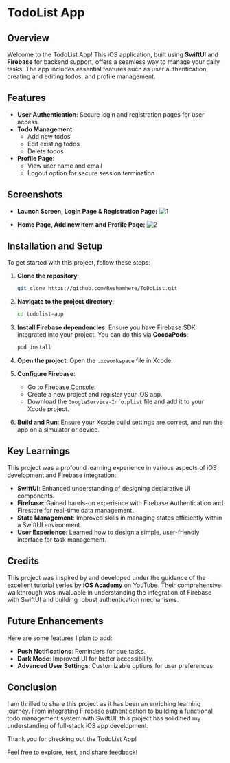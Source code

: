
# TodoList App

## Overview
Welcome to the TodoList App! This iOS application, built using **SwiftUI** and **Firebase** for backend support, offers a seamless way to manage your daily tasks. The app includes essential features such as user authentication, creating and editing todos, and profile management.

## Features
- **User Authentication**: Secure login and registration pages for user access.
- **Todo Management**:
  - Add new todos
  - Edit existing todos
  - Delete todos
- **Profile Page**:
  - View user name and email
  - Logout option for secure session termination

## Screenshots

- **Launch Screen, Login Page & Registration Page:**
  ![1](https://github.com/user-attachments/assets/457e17aa-314f-459b-b2e6-4cb89473032d)
  
- **Home Page, Add new item and Profile Page:**
  ![2](https://github.com/user-attachments/assets/02ab4547-1ed3-452c-bcf8-6784b6e27c98)


## Installation and Setup
To get started with this project, follow these steps:

1. **Clone the repository**:
   ```bash
   git clone https://github.com/Reshamhere/ToDoList.git
   ```

2. **Navigate to the project directory**:
   ```bash
   cd todolist-app
   ```

3. **Install Firebase dependencies**:
   Ensure you have Firebase SDK integrated into your project. You can do this via **CocoaPods**:
   ```bash
   pod install
   ```

4. **Open the project**:
   Open the `.xcworkspace` file in Xcode.

5. **Configure Firebase**:
   - Go to [Firebase Console](https://console.firebase.google.com/).
   - Create a new project and register your iOS app.
   - Download the `GoogleService-Info.plist` file and add it to your Xcode project.

6. **Build and Run**:
   Ensure your Xcode build settings are correct, and run the app on a simulator or device.

## Key Learnings
This project was a profound learning experience in various aspects of iOS development and Firebase integration:
- **SwiftUI**: Enhanced understanding of designing declarative UI components.
- **Firebase**: Gained hands-on experience with Firebase Authentication and Firestore for real-time data management.
- **State Management**: Improved skills in managing states efficiently within a SwiftUI environment.
- **User Experience**: Learned how to design a simple, user-friendly interface for task management.

## Credits
This project was inspired by and developed under the guidance of the excellent tutorial series by **iOS Academy** on YouTube. Their comprehensive walkthrough was invaluable in understanding the integration of Firebase with SwiftUI and building robust authentication mechanisms.

## Future Enhancements
Here are some features I plan to add:
- **Push Notifications**: Reminders for due tasks.
- **Dark Mode**: Improved UI for better accessibility.
- **Advanced User Settings**: Customizable options for user preferences.

## Conclusion
I am thrilled to share this project as it has been an enriching learning journey. From integrating Firebase authentication to building a functional todo management system with SwiftUI, this project has solidified my understanding of full-stack iOS app development.

Thank you for checking out the TodoList App!

Feel free to explore, test, and share feedback!
